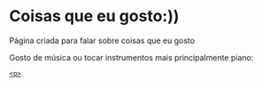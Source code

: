 <!DOCTYPE html>
<html lang="ptbr">
<head>
    <meta charset="UTF-8">
    <meta http-equiv="X-UA-Compatible" content="IE=edge">
    <meta name="viewport" content="width=device-width, initial-scale=1.0">
    <title>Adriana</title>
</head>
<body>
    <h1 class="titulo">Coisas que eu gosto:))</h1>
    <p class="text">Página criada para falar sobre coisas que eu gosto</p>
    </p>
    <P> Gosto de música ou tocar instrumentos mais principalmente piano:
    </P>
    <p class="image"><a href=(https://github.com/juliaamunhozz/4Teste/assets/148217150/5416f3d5-c1e8-4f05-b545-5a27c313da52)

    <p>
       
